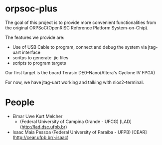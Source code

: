 orpsoc-plus
===========

The goal of this project is to provide more convenient functionalities from the original
ORPSoC(OpenRISC Reference Platform System-on-Chip).

The features we provide are:
  * Use of USB Cable to program, connect and debug the system via jtag-uart interface
  * scritps to generate .jic files
  * scripts to program targets

Our first target is the board Terasic DE0-Nano(Altera's Cyclone IV FPGA)

For now, we have jtag-uart working and talking with nios2-terminal.

People  
======
  * Elmar Uwe Kurt Melcher 
     * (Federal University of Campina Grande - UFCG) [LAD] (http://lad.dsc.ufpb.br)
  * Isaac Maia Pessoa (Federal University of Paraíba - UFPB)  [CEAR] (http://cear.ufpb.br/~isaac)
